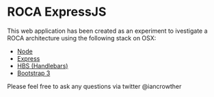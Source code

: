 # ROCA ExpressJS

This web application has been created as an experiment to ivestigate a ROCA architecture using the following stack on OSX:

- [Node](http://nodejs.org/)
- [Express](http://expressjs.com/)
- [HBS (Handlebars)](https://github.com/barc/express-hbs)
- [Bootstrap 3](https://github.com/twitter/bootstrap/tree/3.0.0-wip)

Please feel free to ask any questions via twitter @iancrowther
